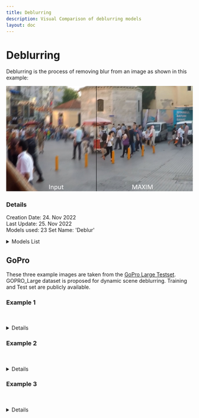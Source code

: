 ```yaml
---
title: Deblurring
description: Visual Comparison of deblurring models
layout: doc
---
```


<script setup lang="ts">
import ImageSliderGithub from './components/imageslidergithub.vue' // the vue image slider example comparison component
</script>

# Deblurring

Deblurring is the process of removing blur from an image as shown in this example:

![Example](../assets/images/deblur/deblur_example.jpg)

### Details

  Creation Date: 24. Nov 2022  
  Last Update: 25. Nov 2022  
  Models used: 23
  Set Name: 'Deblur'  

  <details>
    <summary>Models List</summary>

      1x-Focus  
      1x-Focus_Moderate  
      1x_ArtClarity  
      1x_ArtClarity_strong  
      1x_DeBLR  
      1x_Fatality_DeBlur_270000_G  
      1x_mdeblur  
      1x_PixelSharpen_100000  
      1x_ReFocus_Cleanly_100000_G  
      1x_ReFocus_V3_140000_G  
      1x_ThePi7on-Solidd_Deborutify_UltraLite_260k_G  
      1x_UnResize_V3_200000_G  
      IFAN  
      Restormer_Defocus_Deblur  
      Restormer_Motion_Deblurring  
      MAXIM_GoPro  
      MAXIM_RealBlur_J  
      MAXIM_RealBlur_R  
      MAXIM_REDS  
      NAFNet_GoPro  
      NAFNet_REDS  
      DeblurGANv2_MobileNet  
      DeblurGANv2_InceptionResNet-v2  

  </details>

## GoPro

These three example images are taken from the [GoPro Large Testset](https://seungjunnah.github.io/Datasets/gopro). GOPRO_Large dataset is proposed for dynamic scene deblurring. Training and Test set are publicly available.

### Example 1

<br/>
<ImageSliderLocal inputImageURL='https://raw.githubusercontent.com/Phhofm/upscale/main/sources/deblur/GOPRO_Large/test/GOPR0384_11_00/000001.jpg' relativePathOutputFolder='deblur/GOPRO_Large/test/GOPR0384_11_00/output' />
<br/>

<details>
  <summary>Details</summary>
  <p>

  Creation Date: 24. Nov 2022
  Last Update: 25. Nov 2022  
  Image Dimensions: 1280x720 pixels  
  Type: Frame  
  Image Files: [Github Repo](https://github.com/Phhofm/upscale/tree/sources/deblur/GOPRO_Large/test/GOPR0384_11_00)

  </p>
  </details>

### Example 2

<br/>
<ImageSliderLocal inputImageURL='https://raw.githubusercontent.com/Phhofm/upscale/main/sources/deblur/GOPRO_Large/test/GOPR0862_11_00/000004.jpg' relativePathOutputFolder='deblur/GOPRO_Large/test/GOPR0862_11_00/output' />
<br/>

<details>
  <summary>Details</summary>
  <p>

  Creation Date: 24. Nov 2022  
  Last Update: 25. Nov 2022  
  Image Dimensions: 1280x720 pixels  
  Type: Frame  
  Image Files: [Github Repo](https://github.com/Phhofm/upscale/tree/sources/deblur/GOPRO_Large/test/GOPR0862_11_00)

  </p>
  </details>

### Example 3

<br/>
<ImageSliderLocal inputImageURL='https://raw.githubusercontent.com/Phhofm/upscale/main/sources/deblur/GOPRO_Large/test/GOPR0881_11_01/000202.jpg' relativePathOutputFolder='deblur/GOPRO_Large/test/GOPR0881_11_01/output' />
<br/>

<details>
  <summary>Details</summary>
  <p>

  Creation Date: 24. Nov 2022  
  Last Update: 25. Nov 2022  
  Image Dimensions: 1280x720 pixels  
  Type: Frame  
  Image Files: [Github Repo](https://github.com/Phhofm/upscale/tree/sources/deblur/GOPRO_Large/test/GOPR0881_11_01)

  </p>
  </details>
